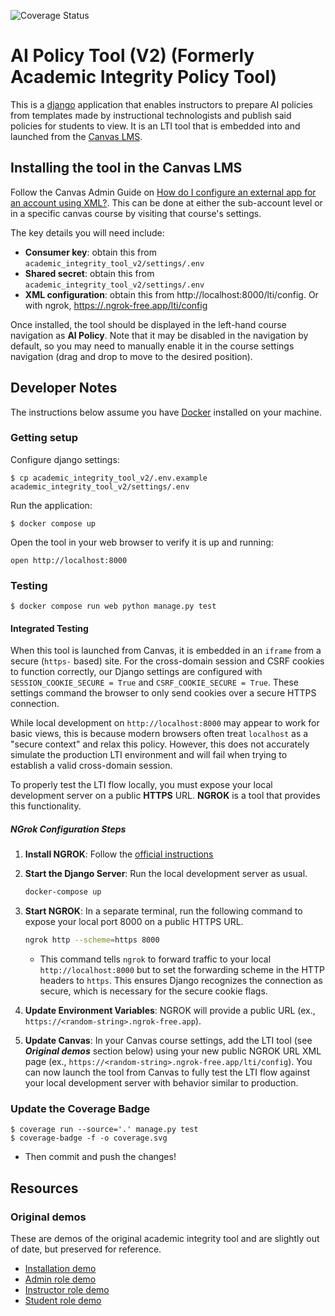 ![Coverage Status](./coverage.svg)

# AI Policy Tool (V2) (Formerly Academic Integrity Policy Tool)

This is a [django](https://www.djangoproject.com/) application that enables instructors to prepare AI policies from templates made by instructional technologists and publish said policies for students to view. It is an LTI tool that is embedded into and launched from the [Canvas LMS](https://www.instructure.com/canvas).

## Installing the tool in the Canvas LMS

Follow the Canvas Admin Guide on [How do I configure an external app for an account using XML?](https://community.canvaslms.com/t5/Admin-Guide/How-do-I-configure-an-external-app-for-an-account-using-XML/ta-p/221). This can be done at either the sub-account level or in a specific canvas course by visiting that course's settings.

The key details you will need include:

- **Consumer key**: obtain this from `academic_integrity_tool_v2/settings/.env`
- **Shared secret**: obtain this from `academic_integrity_tool_v2/settings/.env`
- **XML configuration**: obtain this from http://localhost:8000/lti/config. Or with ngrok, [https://<random-string>.ngrok-free.app/lti/config](https://ngrok.com/docs/universal-gateway/domains/#ngrok-managed-domains)

Once installed, the tool should be displayed in the left-hand course navigation as **AI Policy**. Note that it may be disabled in the navigation by default, so you may need to manually enable it in the course settings navigation (drag and drop to move to the desired position).

## Developer Notes

The instructions below assume you have [Docker](https://www.docker.com/) installed on your machine.

### Getting setup

Configure django settings:

```
$ cp academic_integrity_tool_v2/.env.example academic_integrity_tool_v2/settings/.env

```

Run the application:

```
$ docker compose up

```

Open the tool in your web browser to verify it is up and running:

```
open http://localhost:8000
```

### Testing

```
$ docker compose run web python manage.py test
```

#### Integrated Testing

When this tool is launched from Canvas, it is embedded in an `iframe` from a secure (`https-` based) site. For the cross-domain session and CSRF cookies to function correctly, our Django settings are configured with `SESSION_COOKIE_SECURE = True` and `CSRF_COOKIE_SECURE = True`. These settings command the browser to only send cookies over a secure HTTPS connection.

While local development on `http://localhost:8000` may appear to work for basic views, this is because modern browsers often treat `localhost` as a "secure context" and relax this policy. However, this does not accurately simulate the production LTI environment and will fail when trying to establish a valid cross-domain session.

To properly test the LTI flow locally, you must expose your local development server on a public **HTTPS** URL. **NGROK** is a tool that provides this functionality.

##### NGrok Configuration Steps

1.  **Install NGROK**: Follow the [official instructions](https://ngrok.com/docs/getting-started/)

2.  **Start the Django Server**: Run the local development server as usual.
    ```bash
    docker-compose up
    ```

3.  **Start NGROK**: In a separate terminal, run the following command to expose your local port 8000 on a public HTTPS URL.
    ```bash
    ngrok http --scheme=https 8000
    ```
    -   This command tells `ngrok` to forward traffic to your local `http://localhost:8000` but to set the forwarding scheme in the HTTP headers to `https`. This ensures Django recognizes the connection as secure, which is necessary for the secure cookie flags.

4.  **Update Environment Variables**: NGROK will provide a public URL (ex., `https://<random-string>.ngrok-free.app`).

5.  **Update Canvas**: In your Canvas course settings, add the LTI tool (see ***Original demos*** section below) using your new public NGROK URL XML page (ex., `https://<random-string>.ngrok-free.app/lti/config`). You can now launch the tool from Canvas to fully test the LTI flow against your local development server with behavior similar to production.


### Update the Coverage Badge

```
$ coverage run --source='.' manage.py test
$ coverage-badge -f -o coverage.svg
```
- Then commit and push the changes!

## Resources

### Original demos

These are demos of the original academic integrity tool and are slightly out of date, but preserved for reference.

- [Installation demo](https://harvard.hosted.panopto.com/Panopto/Pages/Viewer.aspx?id=36644539-1b68-4ce1-acba-acbe015a1930)
- [Admin role demo](https://harvard.hosted.panopto.com/Panopto/Pages/Viewer.aspx?id=10b3dc66-21b9-4b14-8e18-acbe015a18c2)
- [Instructor role demo](https://harvard.hosted.panopto.com/Panopto/Pages/Viewer.aspx?id=f0216922-3d38-4866-8eca-acbe015a1900)
- [Student role demo](https://harvard.hosted.panopto.com/Panopto/Pages/Viewer.aspx?id=87f82679-774f-4b47-92ee-acbe015a188e)